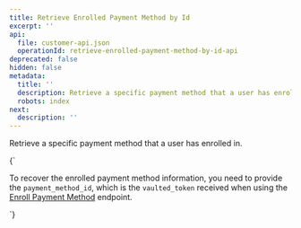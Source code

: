 ```yaml
---
title: Retrieve Enrolled Payment Method by Id
excerpt: ''
api:
  file: customer-api.json
  operationId: retrieve-enrolled-payment-method-by-id-api
deprecated: false
hidden: false
metadata:
  title: ''
  description: Retrieve a specific payment method that a user has enrolled in.
  robots: index
next:
  description: ''
---
```

Retrieve a specific payment method that a user has enrolled in.

<HTMLBlock>{`
<div class="infoBlockContainer">
  <div class="verticalLine"></div>
  <div>      
    <div class="contentContainer">
      <p>
        To recover the enrolled payment method information, you need to provide the <code>payment_method_id</code>, which is the <code>vaulted_token</code> received when using the <a href="/reference/enroll-payment-method-api">Enroll Payment Method</a> endpoint.
      </p>
    </div>  
  </div>  
</div>  
`}</HTMLBlock>
